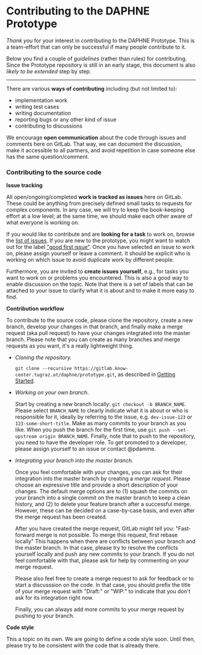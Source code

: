 # Contributing to the DAPHNE Prototype

*Thank you* for your interest in contributing to the DAPHNE Prototype.
This is a team-effort that can only be successful if many people contribute to it.

Below you find a couple of *guidelines* (rather than rules) for contributing.
Since the Prototype repository is still in an early stage, this document is also *likely to be extended* step by step.

-----

There are various **ways of contributing** including (but not limited to):
- implementation work
- writing test cases
- writing documentation
- reporting bugs or any other kind of issue
- contributing to discussions

We encourage **open communication** about the code through issues and comments here on GitLab.
That way, we can document the discussion, make it accessible to all partners, and avoid repetition in case someone else has the same question/comment.

### Contributing to the source code

**Issue tracking**

All open/ongoing/completed **work is tracked as issues** here on GitLab.
These could be anything from precisely defined small tasks to requests for complex components.
In any case, we will try to keep the book-keeping effort at a low level; at the same time, we should make each other aware of what everyone is working on.

If you would like to contribute and are **looking for a task** to work on, browse the [list of issues](https://gitlab.know-center.tugraz.at/daphne/prototype/-/issues).
If you are new to the prototype, you might want to watch out for the label ["good first issue"](https://gitlab.know-center.tugraz.at/daphne/prototype/-/issues?label_name%5B%5D=good+first+issue).
Once you have selected an issue to work on, please assign yourself or leave a comment.
It should be explicit who is working on which issue to avoid duplicate work by different people.

Furthermore, you are invited to **create issues yourself**, e.g., for tasks you want to work on or problems you encountered.
This is also a good way to enable discussion on the topic.
Note that there is a set of labels that can be attached to your issue to clarify what it is about and to make it more easy to find.

**Contribution workflow**

To contribute to the source code, please clone the repository, create a new branch, develop your changes in that branch, and finally make a merge request (aka pull request) to have your changes integrated into the master branch.
Please note that you can create as many branches and merge requests as you want, it's a really lightweight thing.

- *Cloning the repository.*

  `git clone --recursive https://gitlab.know-center.tugraz.at/daphne/prototype.git`, as described in [Getting Started](https://gitlab.know-center.tugraz.at/daphne/prototype/-/blob/master/doc/GettingStarted.md).

- *Working on your own branch.*
  
  Start by creating a new branch locally: `git checkout -b BRANCH_NAME`.
  Please select `BRANCH_NAME` to clearly indicate what it is about or who is responsible for it, ideally by referring to the issue, e.g. `dev-issue-123` or `123-some-short-title`.
  Make as many commits to your branch as you like.
  When you push the branch for the first time, use `git push --set-upstream origin BRANCH_NAME`.
  Finally, note that to push to the repository, you need to have the developer role.
  To get promoted to a developer, please assign yourself to an issue or contact @pdamme.

- *Integrating your branch into the master branch.*

  Once you feel comfortable with your changes, you can ask for their integration into the master branch by creating a *merge request*.
  Please choose an expressive title and provide a short description of your changes.
  The default merge options are to (1) squash the commits on your branch into a single commit on the master branch to keep a clean history, and (2) to delete your feature branch after a successful merge.
  However, these can be decided on a case-by-case basis, and even after the merge request has been created.

  After you have created the merge request, GitLab might tell you: "Fast-forward merge is not possible. To merge this request, first rebase locally"
  This happens when there are conflicts between your branch and the master branch.
  In that case, please try to resolve the conflicts yourself locally and push any new commits to your branch.
  If you do not feel comfortable with that, please ask for help by commenting on your merge request.

  Please also feel free to create a merge request to ask for feedback or to start a discusssion on the code.
  In that case, you should prefix the title of your merge request with "Draft:" or "WIP:" to indicate that you don't ask for its integration right now.

  Finally, you can always add more commits to your merge request by pushing to your branch.

**Code style**

This a topic on its own.
We are going to define a code style soon.
Until then, please try to be consistent with the code that is already there.
